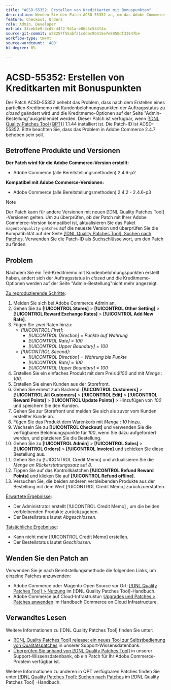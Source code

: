 ```yaml
---
title: "ACSD-55352: Erstellen von Kreditkarten mit Bonuspunkten"
description: Wenden Sie den Patch ACSD-55352 an, um das Adobe Commerce-Problem zu beheben, bei dem nach dem Erstellen eines partiellen Kreditmemo mit Kundenbelohnungspunkten der Auftragsstatus zu *geschlossen* geändert wird und die Kreditmemo-Optionen auf der Seite "Admin-Bestellung"nicht mehr angezeigt werden.
feature: Checkout, Orders
role: Admin, Developer
exl-id: 33ceb2e9-3cd5-4472-941a-e06c5c534f4a
source-git-commit: a28257f55abf21cddec9b415e7e8858df33647be
workflow-type: tm+mt
source-wordcount: '480'
ht-degree: 0%

---
```


# ACSD-55352: Erstellen von Kreditkarten mit Bonuspunkten

Der Patch ACSD-55352 behebt das Problem, dass nach dem Erstellen eines partiellen Kreditmemo mit Kundenbelohnungspunkten der Auftragsstatus zu *closed* geändert wird und die Kreditmemo-Optionen auf der Seite &quot;Admin-Bestellung&quot;ausgeblendet werden. Dieser Patch ist verfügbar, wenn [[!DNL Quality Patches Tool (QPT)]](/help/announcements/adobe-commerce-announcements/magento-quality-patches-released-new-tool-to-self-serve-quality-patches.md) 1.1.44 installiert ist. Die Patch-ID ist ACSD-55352. Bitte beachten Sie, dass das Problem in Adobe Commerce 2.4.7 behoben sein soll.

## Betroffene Produkte und Versionen

**Der Patch wird für die Adobe Commerce-Version erstellt:**

* Adobe Commerce (alle Bereitstellungsmethoden) 2.4.6-p2

**Kompatibel mit Adobe Commerce-Versionen:**

* Adobe Commerce (alle Bereitstellungsmethoden) 2.4.2 - 2.4.6-p3

>[!NOTE]
>
>Der Patch kann für andere Versionen mit neuen [!DNL Quality Patches Tool] -Versionen gelten. Um zu überprüfen, ob der Patch mit Ihrer Adobe Commerce-Version kompatibel ist, aktualisieren Sie das Paket `magento/quality-patches` auf die neueste Version und überprüfen Sie die Kompatibilität auf der Seite [[!DNL Quality Patches Tool]: Suchen nach Patches](https://experienceleague.adobe.com/tools/commerce-quality-patches/index.html). Verwenden Sie die Patch-ID als Suchschlüsselwort, um den Patch zu finden.

## Problem

Nachdem Sie ein Teil-Kreditmemo mit Kundenbelohnungspunkten erstellt haben, ändert sich der Auftragsstatus in *closed* und die Kreditmemo-Optionen werden auf der Seite &quot;Admin-Bestellung&quot;nicht mehr angezeigt.

<u>Zu reproduzierende Schritte</u>:

1. Melden Sie sich bei Adobe Commerce Admin an.
2. Gehen Sie zu **[!UICONTROL Stores]** > **[!UICONTROL Other Setting]** > **[!UICONTROL Reward Exchange Rates]** > **[!UICONTROL Add New Rate]**.
3. Fügen Sie zwei Raten hinzu:
   * *[!UICONTROL First]*:
      * *[!UICONTROL Direction]* = *Punkte auf Währung*
      * *[!UICONTROL Rate]* = *100*
      * *[!UICONTROL Upper Boundary]* = *100*
   * *[!UICONTROL Second]*:
      * *[!UICONTROL Direction]* = *Währung bis Punkte*
      * *[!UICONTROL Rate]* = *100*
      * *[!UICONTROL Upper Boundary]* = *100*
4. Erstellen Sie ein einfaches Produkt mit dem Preis *$100* und mit *Menge* : *100*.
5. Erstellen Sie einen Kunden aus der Storefront.
6. Gehen Sie erneut zum Backend: **[!UICONTROL Customers]** > **[!UICONTROL All Customers]** > **[!UICONTROL Edit]** > **[!UICONTROL Reward Points]** > **[!UICONTROL Update Points]** > Hinzufügen von *100* und speichern Sie den Kunden.
7. Gehen Sie zur Storefront und melden Sie sich als zuvor vom Kunden erstellter Kunde an.
8. Fügen Sie das Produkt dem Warenkorb mit *Menge* : *10* hinzu.
9. Wechseln Sie zu **[!UICONTROL Checkout]** und verwenden Sie die verfügbaren Belohnungspunkte für *100*, wenn Sie dazu aufgefordert werden, und platzieren Sie die Bestellung.
10. Gehen Sie zu **[!UICONTROL Admin]** > **[!UICONTROL Sales]** > **[!UICONTROL Orders]** > **[!UICONTROL Invoice]** und schicken Sie diese Bestellung aus.
11. Gehen Sie zu [!UICONTROL Credit Memo] und aktualisieren Sie die *Menge an Rückerstattungssatz* auf *8*.
12. Tippen Sie auf das Kontrollkästchen **[!UICONTROL Refund Reward Points]** und klicken Sie auf **[!UICONTROL Refund offline]**.
13. Versuchen Sie, die beiden anderen verbleibenden Produkte aus der Bestellung mit dem Wert [!UICONTROL Credit Memo] zurückzuerstatten.

<u>Erwartete Ergebnisse</u>:

* Der Administrator erstellt [!UICONTROL Credit Memo] , um die beiden verbleibenden Produkte zurückzugeben.
* Der Bestellstatus lautet *Abgeschlossen*.

<u>Tatsächliche Ergebnisse</u>:

* Kann nicht mehr [!UICONTROL Credit Memo] erstellen.
* Der Bestellstatus lautet *Geschlossen*.

## Wenden Sie den Patch an

Verwenden Sie je nach Bereitstellungsmethode die folgenden Links, um einzelne Patches anzuwenden:

* Adobe Commerce oder Magento Open Source vor Ort: [[!DNL Quality Patches Tool] > Nutzung](https://experienceleague.adobe.com/docs/commerce-operations/tools/quality-patches-tool/usage.html) im [!DNL Quality Patches Tool]-Handbuch.
* Adobe Commerce auf Cloud-Infrastruktur: [Upgrades und Patches > Patches anwenden](https://experienceleague.adobe.com/docs/commerce-cloud-service/user-guide/develop/upgrade/apply-patches.html) im Handbuch Commerce on Cloud Infrastructure.

## Verwandtes Lesen

Weitere Informationen zu [!DNL Quality Patches Tool] finden Sie unter:

* [[!DNL Quality Patches Tool] release: ein neues Tool zur Selbstbedienung von Qualitätspatches](/help/announcements/adobe-commerce-announcements/magento-quality-patches-released-new-tool-to-self-serve-quality-patches.md) in unserer Support-Wissensdatenbank.
* [Überprüfen Sie anhand von  [!DNL Quality Patches Tool]](/help/support-tools/patches-available-in-qpt-tool/check-patch-for-magento-issue-with-magento-quality-patches.md) in unserer Support-Wissensdatenbank, ob ein Patch für Ihr Adobe Commerce-Problem verfügbar ist.

Weitere Informationen zu anderen in QPT verfügbaren Patches finden Sie unter [[!DNL Quality Patches Tool]: Suchen nach Patches](https://experienceleague.adobe.com/tools/commerce-quality-patches/index.html) im [!DNL Quality Patches Tool] -Handbuch.
